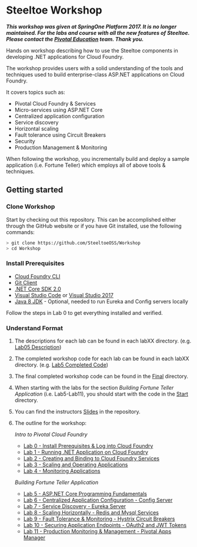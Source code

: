 # Steeltoe Workshop

**_This workshop was given at SpringOne Platform 2017. It is no longer maintained. For the labs and course with all the new features of Steeltoe. Please contact the [Pivotal Education](https://pivotal.io/education) team. Thank you._**

Hands on workshop describing how to use the Steeltoe components in developing .NET applications for Cloud Foundry.
 
The workshop provides users with a solid understanding of the tools and techniques used to build enterprise-class ASP.NET applications on Cloud Foundry.

It covers topics such as:

* Pivotal Cloud Foundry & Services
* Micro-services using ASP.NET Core
* Centralized application configuration
* Service discovery
* Horizontal scaling
* Fault tolerance using Circuit Breakers
* Security
* Production Management & Monitoring

When following the workshop, you incrementally build and deploy a sample application (i.e. Fortune Teller) which employs all of above tools & techniques.

## Getting started

### Clone Workshop

Start by checking out this repository.  This can be accomplished either through the GitHub website or if you have Git installed, use the following commands:

```bash
> git clone https://github.com/SteeltoeOSS/Workshop
> cd Workshop
```

### Install Prerequisites

* [Cloud Foundry CLI](https://github.com/cloudfoundry/cli)
* [Git Client](https://git-scm.com/downloads)
* [.NET Core SDK 2.0](https://www.microsoft.com/net/download)
* [Visual Studio Code](https://code.visualstudio.com/) or [Visual Studio 2017](https://www.visualstudio.com/downloads/ )
* [Java 8 JDK](https://www.oracle.com/technetwork/java/javase/downloads/jdk8-downloads-2133151.html) - Optional, needed to run Eureka and Config servers locally

Follow the steps in Lab 0 to get everything installed and verified.

### Understand Format

1. The descriptions for each lab can be found in each labXX directory. (e.g.  [Lab05 Description](Lab05/README.md))

1. The completed workshop code for each lab can be found in each labXX directory.  (e.g. [Lab5 Completed Code](Lab05/))

1. The final completed workshop code can be found in the [Final](Final/) directory.

1. When starting with the labs for the section _Building Fortune Teller Application_ (i.e. Lab5-Lab11), you should start with the code in the [Start](Start/) directory.

1. You can find the instructors [Slides](Slides/Workshop.pdf) in the repository.

1. The outline for the workshop:

   _Intro to Pivotal Cloud Foundry_
   * [Lab 0 - Install Prerequisites & Log into Cloud Foundry](Lab00/README.md)
   * [Lab 1 - Running .NET Application on Cloud Foundry](Lab01/README.md)
   * [Lab 2 - Creating and Binding to Cloud Foundry Services](Lab02/README.md)
   * [Lab 3 - Scaling and Operating Applications](Lab03/README.md)
   * [Lab 4 - Monitoring Applications](Lab04/README.md)

   _Building Fortune Teller Application_
   * [Lab 5 - ASP.NET Core Programming Fundamentals](Lab05/README.md)
   * [Lab 6 - Centralized Application Configuration - Config Server](Lab06/README.md)
   * [Lab 7 - Service Discovery - Eureka Server](Lab07/README.md)
   * [Lab 8 - Scaling Horizontally - Redis and Mysql Services](Lab08/README.md)
   * [Lab 9 - Fault Tolerance & Monitoring - Hystrix Circuit Breakers](Lab09/README.md)
   * [Lab 10 - Securing Application Endpoints - OAuth2 and JWT Tokens](Lab10/README.md)
   * [Lab 11 - Production Monitoring & Management - Pivotal Apps Manager](Lab11/README.md)
